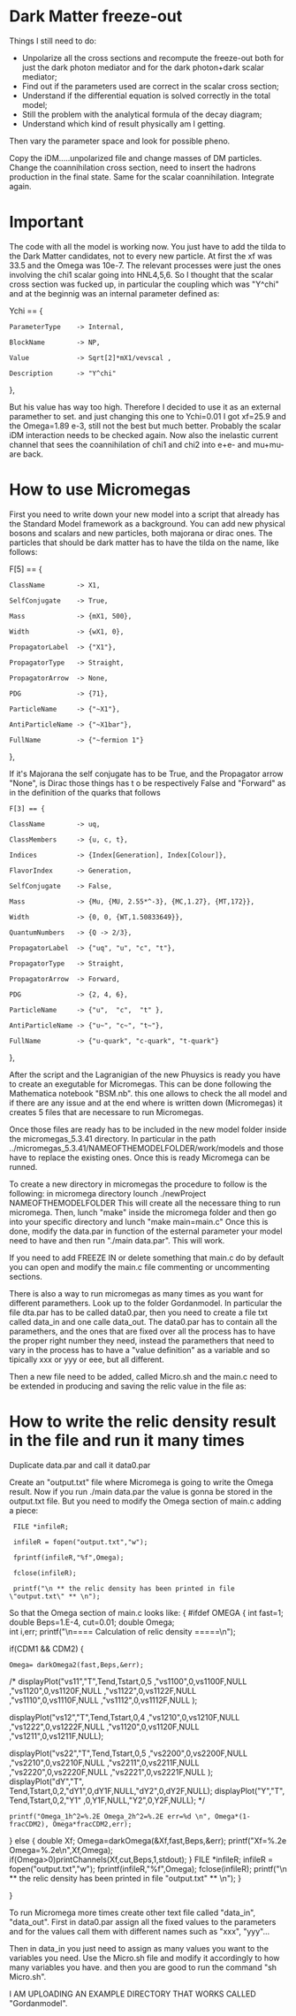 # Dark Matter freeze-out

Things I still need to do:
- Unpolarize all the cross sections and recompute the freeze-out both for just the dark photon mediator and for the dark photon+dark scalar mediator;
- Find out if the parameters used are correct in the scalar cross section;
- Understand if the differential equation is solved correctly in the total model;
- Still the problem with the analytical formula of the decay diagram;
- Understand which kind of result physically am I getting.

Then vary the parameter space and look for possible pheno.

Copy the iDM.....unpolarized file and change masses of DM particles. Change the coannihilation cross section, need to insert the hadrons production in the final state. Same for the scalar coannihilation. Integrate again.




# Important
The code with all the model is working now. You just have to add the tilda to the Dark Matter candidates, not to every new particle.
At first the xf was 33.5 and the Omega was 10e-7. The relevant processes were just the ones involving the chi1 scalar going into HNL4,5,6. 
So I thought that the scalar cross section was fucked up, in particular the coupling which was "Y^chi" and at the beginnig was an internal parameter defined as:

 Ychi == {
 
    ParameterType    -> Internal, 
    
    BlockName        -> NP,
    
    Value            -> Sqrt[2]*mX1/vevscal ,
    
    Description      -> "Y^chi"
    
  }, 
  
But his value has way too high. Therefore I decided to use it as an external paramether to set. and just changing this one to Ychi=0.01 I got xf=25.9 and the Omega=1.89 e-3, still not the best but much better.
Probably the scalar iDM interaction needs to be checked again. Now also the inelastic current channel that sees the coannihilation of chi1 and chi2 into e+e- and mu+mu- are back.




# How to use Micromegas
First you need to write down your new model into a script that already has the Standard Model framework as a background. You can add new physical bosons and scalars and new particles, both majorana or dirac ones. The particles that should be dark matter has to have the tilda on the name, like follows:
 
 F[5] == {                               
  
    ClassName        -> X1,
    
    SelfConjugate    -> True,
    
    Mass             -> {mX1, 500},
    
    Width            -> {wX1, 0},
    
    PropagatorLabel  -> {"X1"},
    
    PropagatorType   -> Straight,
    
    PropagatorArrow  -> None,
    
    PDG              -> {71},
    
    ParticleName     -> {"~X1"},
    
    AntiParticleName -> {"~X1bar"},
    
    FullName         -> {"~fermion 1"}
    
  }, 
  
  If it's Majorana the self conjugate has to be True, and the Propagator arrow "None", is Dirac those things has t o be respectively False and "Forward" as in the definition of the quarks that follows
  
    F[3] == {
    
    ClassName        -> uq,
    
    ClassMembers     -> {u, c, t},
    
    Indices          -> {Index[Generation], Index[Colour]},
    
    FlavorIndex      -> Generation,
    
    SelfConjugate    -> False,
    
    Mass             -> {Mu, {MU, 2.55*^-3}, {MC,1.27}, {MT,172}},
    
    Width            -> {0, 0, {WT,1.50833649}},
    
    QuantumNumbers   -> {Q -> 2/3},
    
    PropagatorLabel  -> {"uq", "u", "c", "t"},
    
    PropagatorType   -> Straight,
    
    PropagatorArrow  -> Forward,
    
    PDG              -> {2, 4, 6}, 
    
    ParticleName     -> {"u",  "c",  "t" },
    
    AntiParticleName -> {"u~", "c~", "t~"},
    
    FullName         -> {"u-quark", "c-quark", "t-quark"}
    
  },
  
  After the script and the Lagranigian of the new Phuysics is ready you have to create an exegutable for Micromegas. This can be done following the Mathematica notebook "BSM.nb". this one allows to check the all model and if there are any issue and at the end where is written down (Micromegas) it creates 5 files that are necessare to run Micromegas. 
  
Once those files are ready has to be included in the new model folder inside the micromegas_5.3.41 directory. In particular in the path ../micromegas_5.3.41/NAMEOFTHEMODELFOLDER/work/models and those have to replace the existing ones. Once this is ready Micromega can be runned.

To create a new directory in micromegas the procedure to follow is the following:
in micromega directory lounch ./newProject NAMEOFTHEMODELFOLDER
This will create all the necessare thing to run micromega.
Then, lunch "make" inside the micromega folder and then go into your specific directory and lunch "make main=main.c"
Once this is done, modify the data.par in function of the esternal parameter your model need to have and then run "./main data.par". This will work.

If you need to add FREEZE IN or delete something that main.c do by default you can open and modify the main.c file commenting or uncommenting sections.

There is also a way to run micromegas as many times as you want for different paramethers. Look up to the folder Gordanmodel. In particular the file dta.par has to be called data0.par, then you need to create a file txt called data_in and one calle data_out. The data0.par has to contain all the paramethers, and the ones that are fixed over all the process has to have the proper right number they need, instead the paramethers that need to vary in the process has to have a "value definition" as a variable and so tipically xxx or yyy or eee, but all different.

Then a new file need to be added, called Micro.sh and the main.c need to be extended in producing and saving the relic value in the file as:

# How to write the relic density result in the file and run it many times

Duplicate data.par and call it data0.par

Create an "output.txt" file where Micromega is going to write the Omega result. Now if you run ./main data.par the value is gonna be stored in the output.txt file. But you need to modify the Omega section of main.c adding a piece:

     FILE *infileR;
     
     infileR = fopen("output.txt","w");
     
     fprintf(infileR,"%f",Omega);
     
     fclose(infileR);
     
     printf("\n ** the relic density has been printed in file \"output.txt\" ** \n");
     
So that the Omega section of main.c looks like:
{
#ifdef OMEGA
{ int fast=1;
  double Beps=1.E-4, cut=0.01;
  double Omega;  
  int i,err; 
  printf("\n==== Calculation of relic density =====\n");   

  if(CDM1 && CDM2) 
  {
  
    Omega= darkOmega2(fast,Beps,&err);

/*
  displayPlot("vs11","T",Tend,Tstart,0,5
      ,"vs1100",0,vs1100F,NULL
      ,"vs1120",0,vs1120F,NULL
      ,"vs1122",0,vs1122F,NULL
      ,"vs1110",0,vs1110F,NULL
      ,"vs1112",0,vs1112F,NULL
      );
      
  displayPlot("vs12","T",Tend,Tstart,0,4
             ,"vs1210",0,vs1210F,NULL
             ,"vs1222",0,vs1222F,NULL
             ,"vs1120",0,vs1120F,NULL
             ,"vs1211",0,vs1211F,NULL);
                                
  displayPlot("vs22","T",Tend,Tstart,0,5
             ,"vs2200",0,vs2200F,NULL
             ,"vs2210",0,vs2210F,NULL
             ,"vs2211",0,vs2211F,NULL
             ,"vs2220",0,vs2220F,NULL
             ,"vs2221",0,vs2221F,NULL
             );
  displayPlot("dY","T",  Tend,Tstart,0,2,"dY1",0,dY1F,NULL,"dY2",0,dY2F,NULL);
  displayPlot("Y","T",   Tend,Tstart,0,2,"Y1" ,0,Y1F,NULL,"Y2",0,Y2F,NULL);
*/                                
      
       
    printf("Omega_1h^2=%.2E Omega_2h^2=%.2E err=%d \n", Omega*(1-fracCDM2), Omega*fracCDM2,err);
  } else
  {  double Xf;
     Omega=darkOmega(&Xf,fast,Beps,&err);
     printf("Xf=%.2e Omega=%.2e\n",Xf,Omega);
     if(Omega>0)printChannels(Xf,cut,Beps,1,stdout);
  }
     FILE *infileR;
     infileR = fopen("output.txt","w");
     fprintf(infileR,"%f",Omega);
     fclose(infileR);
     printf("\n ** the relic density has been printed in file \"output.txt\" ** \n");
}

}




To run Micromega more times create other text file called "data_in", "data_out". First in data0.par assign all the fixed values to the parameters and for the values call them with different names such as "xxx", "yyy"... 

Then in data_in you just need to assign as many values you want to the variables you need. Use the Micro.sh file and modify it accordingly to how many variables you have. and then you are good to run the command "sh Micro.sh".

I AM UPLOADING AN EXAMPLE DIRECTORY THAT WORKS CALLED "Gordanmodel".

